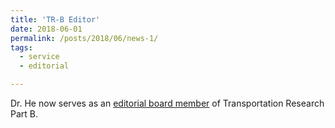 ```yaml
---
title: 'TR-B Editor'
date: 2018-06-01
permalink: /posts/2018/06/news-1/
tags:
  - service
  - editorial

---
```


Dr. He now serves as an [editorial board member](https://www.sciencedirect.com/journal/transportation-research-part-b-methodological/about/editorial-board) of Transportation Research Part B.